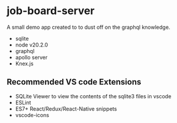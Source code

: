 # job-board-server

A small demo app created to to dust off on the graphql knowledge.

- sqlite
- node v20.2.0
- graphql
- apollo server
- Knex.js

## Recommended VS code Extensions

- SQLite Viewer to view the contents of the sqlite3 files in vscode
- ESLint
- ES7+ React/Redux/React-Native snippets
- vscode-icons

